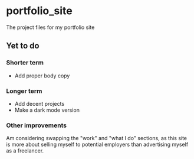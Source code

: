 # portfolio_site
The project files for my portfolio site


## Yet to do ##

### Shorter term ###

- Add proper body copy

### Longer term ###

- Add decent projects
- Make a dark mode version

### Other improvements ###

Am considering swapping the "work" and "what I do" sections, as this site is more about selling myself to potential employers than advertising myself as a freelancer.